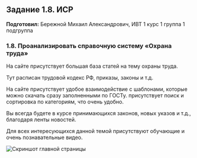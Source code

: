 Задание 1.8. ИСР
------------
**Подготовил:** Бережной Михаил Александрович, ИВТ 1 курс 1 группа 1 подгруппа

### 1.8. Проанализировать справочную систему «Охрана труда»

На сайте присутствует большая база статей на тему охраны труда.

Тут расписан трудовой кодекс РФ, приказы, законы и т.д.

На сайте присутствует удобое взаимодействие с шаблонами, которые можно скачать сразу заполненными по ГОСТу. присутствует поиск и сортировка по категориям, что очень удобно.

Вы всегда будете в курсе принимающихся законов, новых указов и т.д., благодаря ленты новостей.

Для всех интересующихся данной темой присутствуют обучающие и очень познавательные видео.

![Скриншот главной страницы](https://drive.google.com/file/d/1gR7unD6BWctGatFBCEA8vpWzS7aqRW0v/view?usp=sharing)
